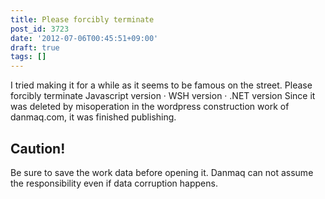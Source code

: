 ```yaml
---
title: Please forcibly terminate
post_id: 3723
date: '2012-07-06T00:45:51+09:00'
draft: true
tags: []
---
```


I tried making it for a while as it seems to be famous on the street. Please forcibly terminate Javascript version · WSH version · .NET version Since it was deleted by misoperation in the wordpress construction work of danmaq.com, it was finished publishing.

## Caution!

Be sure to save the work data before opening it. Danmaq can not assume the responsibility even if data corruption happens.
